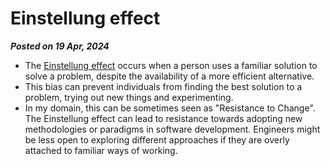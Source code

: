 # Einstellung effect

**_Posted on 19 Apr, 2024_**

- The [Einstellung effect](https://en.wikipedia.org/wiki/Einstellung_effect) occurs when a person uses a familiar solution to solve a problem, despite the availability of a more efficient alternative.
- This bias can prevent individuals from finding the best solution to a problem, trying out new things and experimenting.
- In my domain, this can be sometimes seen as "Resistance to Change". The Einstellung effect can lead to resistance towards adopting new methodologies or paradigms in software development. Engineers might be less open to exploring different approaches if they are overly attached to familiar ways of working.

